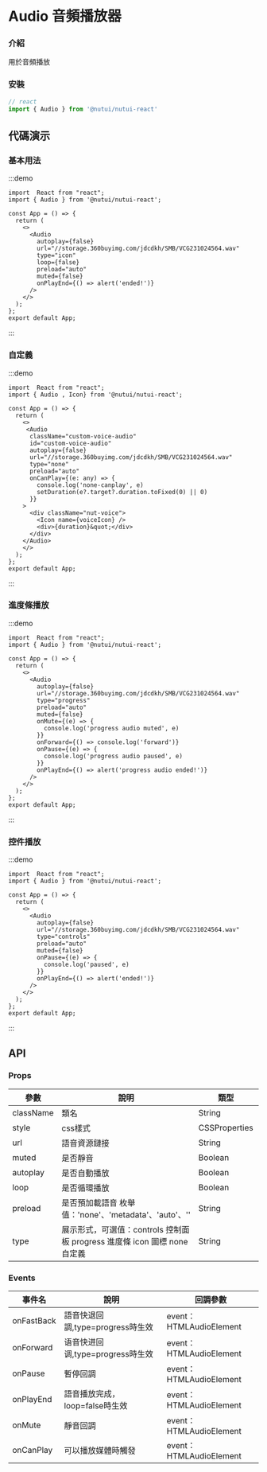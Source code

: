 # Audio 音頻播放器

### 介紹

用於音頻播放

### 安裝

```javascript
// react
import { Audio } from '@nutui/nutui-react'

```

## 代碼演示

### 基本用法

:::demo

```tsx
import  React from "react";
import { Audio } from '@nutui/nutui-react';

const App = () => {
  return (
    <>
      <Audio
        autoplay={false}
        url="//storage.360buyimg.com/jdcdkh/SMB/VCG231024564.wav"
        type="icon"
        loop={false}
        preload="auto"
        muted={false}
        onPlayEnd={() => alert('ended!')}
      />
    </>
  );
};
export default App;
```

:::

### 自定義

:::demo

```tsx
import  React from "react";
import { Audio , Icon} from '@nutui/nutui-react';

const App = () => {
  return (
    <>
     <Audio
      className="custom-voice-audio"
      id="custom-voice-audio"
      autoplay={false}
      url="//storage.360buyimg.com/jdcdkh/SMB/VCG231024564.wav"
      type="none"
      preload="auto"
      onCanPlay={(e: any) => {
        console.log('none-canplay', e)
        setDuration(e?.target?.duration.toFixed(0) || 0)
      }}
    >
      <div className="nut-voice">
        <Icon name={voiceIcon} />
        <div>{duration}&quot;</div>
      </div>
    </Audio>
    </>
  );
};
export default App;
```

:::

### 進度條播放

:::demo

```tsx
import  React from "react";
import { Audio } from '@nutui/nutui-react';

const App = () => {
  return (
    <>
      <Audio
        autoplay={false}
        url="//storage.360buyimg.com/jdcdkh/SMB/VCG231024564.wav"
        type="progress"
        preload="auto"
        muted={false}
        onMute={(e) => {
          console.log('progress audio muted', e)
        }}
        onForward={() => console.log('forward')}
        onPause={(e) => {
          console.log('progress audio paused', e)
        }}
        onPlayEnd={() => alert('progress audio ended!')}
      />
    </>
  );
};
export default App;
```

:::

### 控件播放

:::demo

```tsx
import  React from "react";
import { Audio } from '@nutui/nutui-react';

const App = () => {
  return (
    <>
      <Audio
        autoplay={false}
        url="//storage.360buyimg.com/jdcdkh/SMB/VCG231024564.wav"
        type="controls"
        preload="auto"
        muted={false}
        onPause={(e) => {
          console.log('paused', e)
        }}
        onPlayEnd={() => alert('ended!')}
      />
    </>
  );
};
export default App;
```

:::


## API

### Props

| 參數         | 說明                             | 類型   | 默認值           |
|--------------|----------------------------------|--------|------------------|
| className       | 類名               | String | ''              |
| style       | css樣式               | CSSProperties | {}           |
| url         | 語音資源鏈接               | String | ''              |
| muted        | 是否靜音                         | Boolean | false             |
| autoplay         | 是否自動播放 | Boolean | false               |
| loop | 是否循環播放     | Boolean | false |
| preload          | 是否預加載語音 枚舉值：'none'、'metadata'、'auto'、''   | String | 'auto'              |
| type         | 展示形式，可選值：controls 控制面板   progress 進度條  icon 圖標 none 自定義 | String | 'progress'              |


### Events

| 事件名 | 說明           | 回調參數     |
|--------|----------------|--------------|
| onFastBack  | 語音快退回調,type=progress時生效 | event：HTMLAudioElement |
| onForward  | 语音快进回调,type=progress時生效 | event：HTMLAudioElement |
| onPause  | 暫停回調 | event：HTMLAudioElement |
| onPlayEnd  | 語音播放完成，loop=false時生效 | event：HTMLAudioElement|
| onMute  | 靜音回調 | event：HTMLAudioElement|
| onCanPlay  | 可以播放媒體時觸發 | event：HTMLAudioElement |

